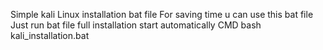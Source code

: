 Simple kali Linux installation bat file 
For saving time u can use this bat file 
Just run bat file full installation start automatically 
CMD  bash kali_installation.bat
